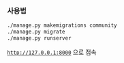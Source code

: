 ### 사용법

```bash
./manage.py makemigrations community
./manage.py migrate
./manage.py runserver
```
[`http://127.0.0.1:8000`](http://127.0.0.1:8000) 으로 접속
